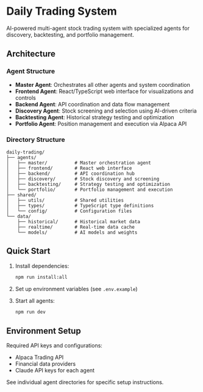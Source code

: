 # Daily Trading System

AI-powered multi-agent stock trading system with specialized agents for discovery, backtesting, and portfolio management.

## Architecture

### Agent Structure
- **Master Agent**: Orchestrates all other agents and system coordination
- **Frontend Agent**: React/TypeScript web interface for visualizations and controls
- **Backend Agent**: API coordination and data flow management
- **Discovery Agent**: Stock screening and selection using AI-driven criteria
- **Backtesting Agent**: Historical strategy testing and optimization
- **Portfolio Agent**: Position management and execution via Alpaca API

### Directory Structure
```
daily-trading/
├── agents/
│   ├── master/          # Master orchestration agent
│   ├── frontend/        # React web interface
│   ├── backend/         # API coordination hub
│   ├── discovery/       # Stock discovery and screening
│   ├── backtesting/     # Strategy testing and optimization
│   └── portfolio/       # Portfolio management and execution
├── shared/
│   ├── utils/           # Shared utilities
│   ├── types/           # TypeScript type definitions
│   └── config/          # Configuration files
└── data/
    ├── historical/      # Historical market data
    ├── realtime/        # Real-time data cache
    └── models/          # AI models and weights
```

## Quick Start

1. Install dependencies:
   ```bash
   npm run install:all
   ```

2. Set up environment variables (see `.env.example`)

3. Start all agents:
   ```bash
   npm run dev
   ```

## Environment Setup

Required API keys and configurations:
- Alpaca Trading API
- Financial data providers
- Claude API keys for each agent

See individual agent directories for specific setup instructions.